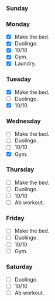 ### Sunday


### Monday

- [x] Make the bed.
- [x] Duolingo.
- [x] 10/10
- [x] Gym.
- [x] Laundry.

### Tuesday

- [x] Make the bed.
- [ ] Duolingo.
- [x] 10/10

### Wednesday

- [ ] Make the bed.
- [ ] Duolingo.
- [ ] 10/10
- [x] Gym.

### Thursday

- [ ] Make the bed.
- [ ] Duolingo.
- [ ] 10/10
- [ ] Ab workout.

### Friday

- [ ] Make the bed.
- [ ] Duolingo.
- [ ] 10/10
- [ ] Gym.

### Saturday

- [ ] Duolingo.
- [ ] 10/10
- [ ] Ab workout.